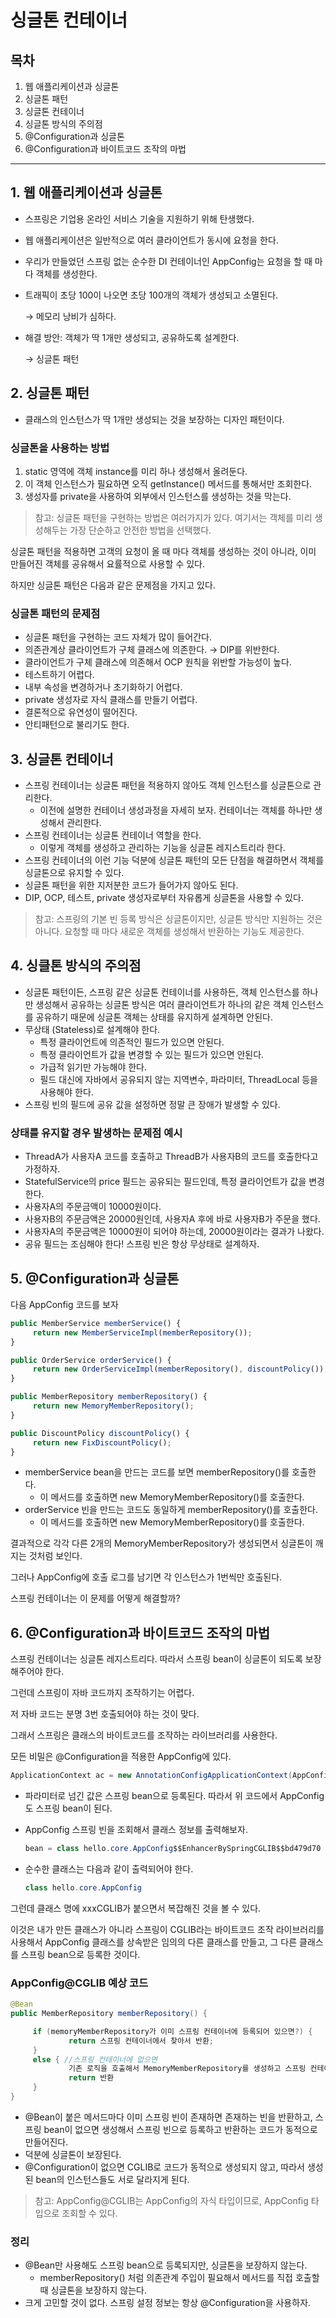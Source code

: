 # 싱글톤 컨테이너



## 목차

1. 웹 애플리케이션과 싱글톤
2. 싱글톤 패턴
3. 싱글톤 컨테이너
4. 싱글톤 방식의 주의점
5. @Configuration과 싱글톤
6. @Configuration과 바이트코드 조작의 마법

------



## 1. 웹 애플리케이션과 싱글톤

- 스프링은 기업용 온라인 서비스 기술을 지원하기 위해 탄생했다.

- 웹 애플리케이션은 일반적으로 여러 클라이언트가 동시에 요청을 한다.

- 우리가 만들었던 스프링 없는 순수한 DI 컨테이너인 AppConfig는 요청을 할 때 마다 객체를 생성한다.

- 트래픽이 초당 100이 나오면 초당 100개의 객체가 생성되고 소멸된다.

  → 메모리 낭비가 심하다.

- 해결 방안: 객체가 딱 1개만 생성되고, 공유하도록 설계한다.

  → 싱글톤 패턴



## 2. 싱글톤 패턴

- 클래스의 인스턴스가 딱 1개만 생성되는 것을 보장하는 디자인 패턴이다.

### 싱글톤을 사용하는 방법

1. static 영역에 객체 instance를 미리 하나 생성해서 올려둔다.
2. 이 객체 인스턴스가 필요하면 오직 getInstance() 메서드를 통해서만 조회한다.
3. 생성자를 private을 사용하여 외부에서 인스턴스를 생성하는 것을 막는다.

> 참고: 싱글톤 패턴을 구현하는 방법은 여러가지가 있다. 여기서는 객체를 미리 생성해두는 가장 단순하고 안전한 방법을 선택했다.

싱글톤 패턴을 적용하면 고객의 요청이 올 때 마다 객체를 생성하는 것이 아니라, 이미 만들어진 객체를 공유해서 요률적으로 사용할 수 있다.

하지만 싱글톤 패턴은 다음과 같은 문제점을 가지고 있다.

### 싱글톤 패턴의 문제점

- 싱글톤 패턴을 구현하는 코드 자체가 많이 들어간다.
- 의존관계상 클라이언트가 구체 클래스에 의존한다. → DIP를 위반한다.
- 클라이언트가 구체 클래스에 의존해서 OCP 원칙을 위반할 가능성이 높다.
- 테스트하기 어렵다.
- 내부 속성을 변경하거나 초기화하기 어렵다.
- private 생성자로 자식 클래스를 만들기 어렵다.
- 결론적으로 유연성이 떨어진다.
- 안티패턴으로 불리기도 한다.



## 3. 싱글톤 컨테이너

- 스프링 컨테이너는 싱글톤 패턴을 적용하지 않아도 객체 인스턴스를 싱글톤으로 관리한다.
  - 이전에 설명한 컨테이너 생성과정을 자세히 보자. 컨테이너는 객체를 하나만 생성해서 관리한다.
- 스프링 컨테이너는 싱글톤 컨테이너 역할을 한다.
  - 이렇게 객체를 생성하고 관리하는 기능을 싱글톤 레지스트리라 한다.
- 스프링 컨테이너의 이런 기능 덕분에 싱글톤 패턴의 모든 단점을 해결하면서 객체를 싱글톤으로 유지할 수 있다.
- 싱글톤 패턴을 위한 지저분한 코드가 들어가지 않아도 된다.
- DIP, OCP, 테스트, private 생성자로부터 자유롭게 싱글톤을 사용할 수 있다.

> 참고: 스프링의 기본 빈 등록 방식은 싱글톤이지만, 싱글톤 방식만 지원하는 것은 아니다. 요청할 때 마다 새로운 객체를 생성해서 반환하는 기능도 제공한다.



## 4. 싱클톤 방식의 주의점

- 싱글톤 패턴이든, 스프링 같은 싱글톤 컨테이너를 사용하든, 객체 인스턴스를 하나만 생성해서 공유하는 싱글톤 방식은 여러 클라이언트가 하나의 같은 객체 인스턴스를 공유하기 때문에 싱글톤 객체는 상태를 유지하게 설계하면 안된다.
- 무상태 (Stateless)로 설계해야 한다.
  - 특정 클라이언트에 의존적인 필드가 있으면 안된다.
  - 특정 클라이언트가 값을 변경할 수 있는 필드가 있으면 안된다.
  - 가급적 읽기만 가능해야 한다.
  - 필드 대신에 자바에서 공유되지 않는 지역변수, 파라미터, ThreadLocal 등을 사용해야 한다.
- 스프링 빈의 필드에 공유 값을 설정하면 정말 큰 장애가 발생할 수 있다.

### 상태를 유지할 경우 발생하는 문제점 예시

- ThreadA가 사용자A 코드를 호출하고 ThreadB가 사용자B의 코드를 호출한다고 가정하자.
- StatefulService의 price 필드는 공유되는 필드인데, 특정 클라이언트가 값을 변경한다.
- 사용자A의 주문금액이 10000원이다.
- 사용자B의 주문금액은 20000원인데, 사용자A 후에 바로 사용자B가 주문을 했다.
- 사용자A의 주문금액은 10000원이 되어야 하는데, 20000원이라는 결과가 나왔다.
- 공유 필드는 조심해야 한다! 스프링 빈은 항상 무상태로 설계하자.



## 5. @Configuration과 싱글톤

다음 AppConfig 코드를 보자

```jsx
public MemberService memberService() {
	 return new MemberServiceImpl(memberRepository());
}

public OrderService orderService() {
	 return new OrderServiceImpl(memberRepository(), discountPolicy());
}

public MemberRepository memberRepository() {
	 return new MemoryMemberRepository();
}

public DiscountPolicy discountPolicy() {
	 return new FixDiscountPolicy();
}
```

- memberService bean을 만드는 코드를 보면 memberRepository()를 호출한다.
  - 이 메서드를 호출하면 new MemoryMemberRepository()를 호출한다.
- orderService 빈을 만드는 코드도 동일하게 memberRepository()를 호출한다.
  - 이 메서드를 호출하면 new MemoryMemberRepository()를 호출한다.

결과적으로 각각 다른 2개의 MemoryMemberRepository가 생성되면서 싱글톤이 깨지는 것처럼 보인다.

그러나 AppConfig에 호출 로그를 남기면 각 인스턴스가 1번씩만 호출된다.

스프링 컨테이너는 이 문제를 어떻게 해결할까?



## 6. @Configuration과 바이트코드 조작의 마법

스프링 컨테이너는 싱글톤 레지스트리다. 따라서 스프링 bean이 싱글톤이 되도록 보장해주어야 한다.

그런데 스프링이 자바 코드까지 조작하기는 어렵다.

저 자바 코드는 분명 3번 호출되어야 하는 것이 맞다.

그래서 스프링은 클래스의 바이트코드를 조작하는 라이브러리를 사용한다.

모든 비밀은 @Configuration을 적용한 AppConfig에 있다.

```java
ApplicationContext ac = new AnnotationConfigApplicationContext(AppConfig.class);
```

- 파라미터로 넘긴 값은 스프링 bean으로 등록된다. 따라서 위 코드에서 AppConfig도 스프링 bean이 된다.

- AppConfig 스프링 빈을 조회해서 클래스 정보를 출력해보자.

  ```java
  bean = class hello.core.AppConfig$$EnhancerBySpringCGLIB$$bd479d70
  ```

- 순수한 클래스는 다음과 같이 출력되어야 한다.

  ```java
  class hello.core.AppConfig
  ```

그런데 클래스 명에 xxxCGLIB가 붙으면서 복잡해진 것을 볼 수 있다.

이것은 내가 만든 클래스가 아니라 스프링이 CGLIB라는 바이트코드 조작 라이브러리를 사용해서 AppConfig 클래스를 상속받은 임의의 다른 클래스를 만들고, 그 다른 클래스를 스프링 bean으로 등록한 것이다.

### AppConfig@CGLIB 예상 코드

```java
@Bean
public MemberRepository memberRepository() {

	 if (memoryMemberRepository가 이미 스프링 컨테이너에 등록되어 있으면?) {
			 return 스프링 컨테이너에서 찾아서 반환;
	 } 
	 else { //스프링 컨테이너에 없으면
			 기존 로직을 호출해서 MemoryMemberRepository를 생성하고 스프링 컨테이너에 등록
			 return 반환
	 }
}
```

- @Bean이 붙은 메서드마다 이미 스프링 빈이 존재하면 존재하는 빈을 반환하고, 스프링 bean이 없으면 생성해서 스프링 빈으로 등록하고 반환하는 코드가 동적으로 만들어진다.
- 덕분에 싱글톤이 보장된다.
- @Configuration이 없으면 CGLIB로 코드가 동적으로 생성되지 않고, 따라서 생성된 bean의 인스턴스들도 서로 달라지게 된다.

> 참고: AppConfig@CGLIB는 AppConfig의 자식 타입이므로, AppConfig 타입으로 조회할 수 있다.

### 정리

- @Bean만 사용해도 스프링 bean으로 등록되지만, 싱글톤을 보장하지 않는다.
  - memberRepository() 처럼 의존관계 주입이 필요해서 메서드를 직접 호출할 때 싱글톤을 보장하지 않는다.
- 크게 고민할 것이 없다. 스프링 설정 정보는 항상 @Configuration을 사용하자.